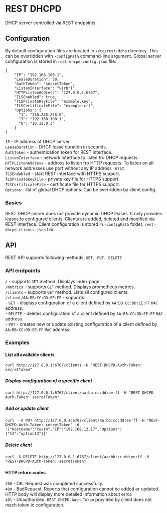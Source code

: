 # REST DHCPD
DHCP server controlled via REST endpoints.

## Configuration

By default configuration files are located in `/etc/rest-dchp` directory.
This can be overridden with `-configPath` command-line argument.
Global server configuration is stored in `rest-dhcpd-config.json` file:

```
{
    "IP": "192.168.100.1",
    "LeaseDuration": 30,
    "AuthToken": "secretToken",
    "ListenInterface": "virbr1",
    "HTTPListenAddress": "127.0.0.1:6767",
    "TLSEnabled": true,
    "TLSPrivateKeyFile": "example.key",
    "TLSCertificateFile": "example.crt",
    "Options": {
      "1": "255.255.255.0",
      "3": "192.168.100.1",
      "6": "10.32.0.3"
    }
}
```
`IP` - IP address of DHCP server.  
`LeaseDuration` - DHCP lease duration in seconds.  
`AuthToken` - authentication token for REST interface.  
`ListenInterface` - network interface to listen fro DHCP requests.  
`HTTPListenAddress` - address to listen fro HTTP requests. To listen on all network addresses use port without any IP address `:6767`.  
`TLSEndabled` - start REST interface with HTTPS support.  
`TLSPrivateKeyFile` - private key file for HTTPS support.  
`TLSCertificateFile` - certificate file for HTTPS support.  
`Options` - list of global DHCP options. Can be overridden by client config.  

### Basics
REST DHCP server does not provide dynamic DHCP leases. It only provides leases to configured clients.
Clients are added, deleted and modified via REST interface. Client configuration is stored in `-configPath` folder, `rest-dhcpd-clients.json` file.

## API

REST API supports following methods:
`GET, PUT, DELETE`

### API endpoints

`/` - supports `GET` method. Displays index page.  
`/metrics` - supports `GET` method. Displays prometheus metrics.  
`/clients` - supports `GET` method. Lists all configured clients.  
`/client/AA:BB:CC:DD:EE:FF` - supports:  
		- `GET` - displays configuration of a client defined by `AA:BB:CC:DD:EE:FF` `MAC` address.  
		- `DELETE` - deletes configuration of a client defined by `AA:BB:CC:DD:EE:FF` `MAC` address.  
		- `PUT` -  creates new or update existing configuration of a client defined by `AA:BB:CC:DD:EE:FF` `MAC` address.  

### Examples

#### List all available clients
```
curl http://127.0.0.1:6767/clients -H "REST-DHCPD-Auth-Token: secretToken"
```
##### Display configuration of a specific client
```
curl http://127.0.0.1:6767/client/aa:bb:cc:dd:ee:ff -H "REST-DHCPD-Auth-Token: secretToken"
```
#####  Add or update client
```
curl  -X PUT http://127.0.0.1:6767/client/aa:bb:cc:dd:ee:ff -H "REST-DHCPD-Auth-Token: secretToken" -d '{"Hostname":"test4","IP":"192.168.13.17","Options":{"13":"option13"}}'
```
##### Delete client
```
curl -X DELETE http://127.0.0.1:6767/client/aa:bb:cc:dd:ee:ff -H "REST-DHCPD-Auth-Token: secretToken"
```

#### HTTP return codes
`200` - OK. Request was completed successfully.  
`400` - BadRequest. Reports that configuration cannot be added or updated. HTTP body will display more detailed information about error.  
`401` - Unauthorized.  `REST-DHCPD-Auth-Token` provided by client does not mach token in configuration.  
